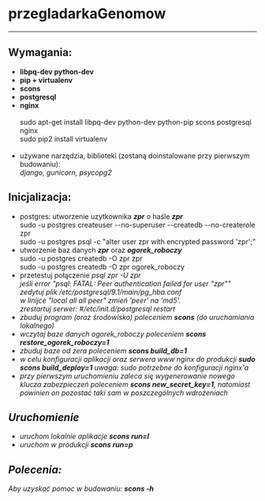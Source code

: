 # przegladarkaGenomow
<hr>
<h2>Wymagania:</h2>
<ul>
    <li><b>libpq-dev python-dev</b><br>
    </li>
    <li>
        <b>pip + virtualenv</b><br>
    </li>
    <li>
        <b>scons</b>
    </li>
    <li>
        <b>postgresql</b>
    </li>
    <li>
        <b>nginx</b>
    </li>
    <br>
    sudo apt-get install libpq-dev python-dev python-pip scons postgresql nginx <br>
    sudo pip2 install virtualenv
    <br><br>
    <li>
    używane narzędzia, biblioteki (zostaną doinstalowane przy pierwszym budowaniu):<br>
    <i>django, gunicorn, psycopg2</i> <br>
    </li>
</ul>

<h2>Inicjalizacja:</h2>
<ul>
    <li>
        postgres: utworzenie uzytkownika <i><b>zpr</b></i>
        o haśle <i><b>zpr</b></i> <br>
        sudo -u postgres createuser --no-superuser --createdb --no-createrole zpr <br>
        sudo -u postgres psql -c "alter user zpr with encrypted password 'zpr';"        
    </li>
    <li>
        utworzenie baz danych <i><b>zpr</b></i> oraz <i><b>ogorek_roboczy</b></i> <br>
        sudo -u postgres createdb -O zpr zpr <br>
        sudo -u postgres createdb -O zpr ogorek_roboczy
    </li>
    <li>
        przetestuj połączenie <i>psql zpr -U zpr <i/><br>
        <i>
            jeśli error "psql: FATAL:  Peer authentication failed for user "zpr""<br>
            zedytuj plik /etc/postgresql/9.1/main/pg_hba.conf <br>
            w linijce "local all all peer" zmień 'peer' na 'md5'. <br>
            zrestartuj serwer:  #/etc/init.d/postgresql restart
        </i>
    </li>
    <li>
        zbuduj program (oraz środowisko) poleceniem <b><i>scons</i></b>
        (do uruchamiania lokalnego)
    </li>
    <li>
        wczytaj baze danych ogorek_roboczy poleceniem <b><i>scons restore_ogorek_roboczy=1</i></b>
    </li>
    <li>
        zbuduj baze od zera poleceniem <b><i>scons build_db=1</i></b>
    </li>
    <li>
         w celu konfiguracji aplikacji oraz serwera www nginx do produkcji <b><i>sudo scons build_deploy=1</i></b>
         uwaga: <i>sudo<i> potrzebne do konfiguracji nginx'a
    </li>
    <li>
         przy pierwszym uruchomieniu zaleca się wygenerowanie nowego klucza zabezpieczeń poleceniem
         <b><i>scons new_secret_key=1</i></b>, natomiast powinien on pozostać taki sam w poszczególnych
         wdrożeniach
    </li>
</ul>

<h2>Uruchomienie</h2>
<ul>
    <li>
        uruchom lokalnie aplikacje <b><i>scons run=l</i></b>
    </li>
    <li>
        uruchom w produkcji <b><i>scons run=p</i></b>
    </li>
</ul>

<h2>Polecenia:</h2>
Aby uzyskać pomoc w budowaniu:  <b><i>scons -h</i></b>